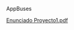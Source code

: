 AppBuses

[Enunciado Proyecto1.pdf](https://github.com/SebasTamayoA/AppBuses/files/8474321/Enunciado.Proyecto1.pdf)
